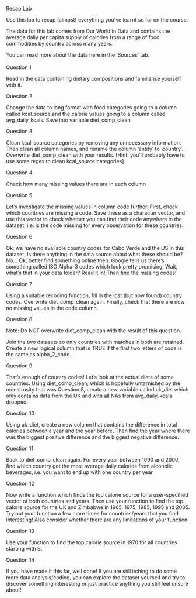 Recap Lab


Use this lab to recap (almost) everything you've learnt so far on the course.

The data for this lab comes from Our World in Data and contains the average daily per capita supply of calories from a range of food commodities by country across many years.
<br>

You can read more about the data here in the ‘Sources’ tab.
<br>
<br>
Question 1

Read in the data containing dietary compositions and familiarise yourself with it.



Question 2

Change the data to long format with food categories going to a column called kcal_source and the calorie values going to a column called avg_daily_kcals. Save into variable diet_comp_clean



Question 3

Clean kcal_source categories by removing any unnecessary information. Then clean all column names, and rename the column ‘entity’ to ‘country’. Overwrite diet_comp_clean with your results. [Hint: you’ll probably have to use some regex to clean kcal_source categories]



Question 4

Check how many missing values there are in each column



Question 5

Let’s investigate the missing values in column code further. First, check which countries are missing a code. Save these as a character vector, and use this vector to check whether you can find their code anywhere in the dataset, i.e. is the code missing for every observation for these countries.



Question 6

Ok, we have no available country codes for Cabo Verde and the US in this dataset. Is there anything in the data source about what these should be? No… Ok, better find something online then. Google tells us there’s something called ISO Alpha-3 codes which look pretty promising. Wait, what’s that in your data folder? Read it in! Then find the missing codes!



Question 7

Using a suitable recoding function, fill in the lost (but now found) country codes. Overwrite diet_comp_clean again. Finally, check that there are now no missing values in the code column.



Question 8

Note: Do NOT overwrite diet_comp_clean with the result of this question.

Join the two datasets so only countries with matches in both are retained. Create a new logical column that is TRUE if the first two letters of code is the same as alpha_2_code.



Question 9

That’s enough of country codes! Let’s look at the actual diets of some countries. Using diet_comp_clean, which is hopefully untarnished by the monstrosity that was Question 8, create a new variable called uk_diet which only contains data from the UK and with all NAs from avg_daily_kcals dropped.



Question 10

Using uk_diet, create a new column that contains the difference in total calories between a year and the year before. Then find the year where there was the biggest positive difference and the biggest negative difference.



Question 11

Back to diet_comp_clean again. For every year between 1990 and 2000, find which country got the most average daily calories from alcoholic beverages, i.e. you want to end up with one country per year.



Question 12

Now write a function which finds the top calorie source for a user-specified vector of both countries and years. Then use your function to find the top calorie source for the UK and Zimbabwe in 1965, 1975, 1985, 1995 and 2005. Try out your function a few more times for countries/years that you find interesting! Also consider whether there are any limitations of your function.



Question 13

Use your function to find the top calorie source in 1970 for all countries starting with B.



Question 14

If you have made it this far, well done! If you are still itching to do some more data analysis/coding, you can explore the dataset yourself and try to discover something interesting or just practice anything you still feel unsure about!